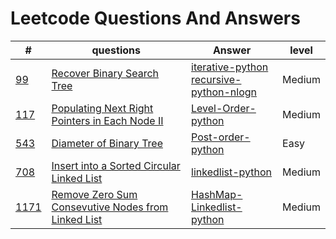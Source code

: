 # Leetcode Questions And Answers
| # | questions | Answer | level |
|---|-----------|--------|-------|
|[99](https://leetcode.com/problems/recover-binary-search-tree/)|[Recover Binary Search Tree](python/99RecoverBinarySearchTree/question.md)|[iterative-python](python/99RecoverBinarySearchTree/iterative.py)<br/>[recursive-python-nlogn](python/99RecoverBinarySearchTree/recursive.py)|Medium|
|[117](https://leetcode.com/problems/populating-next-right-pointers-in-each-node-ii/)|[Populating Next Right Pointers in Each Node II](python/117PopulatingNextRightPointersinEachNodeII/question.md)|[Level-Order-python](python/117PopulatingNextRightPointersinEachNodeII/levelOrder.py)|Medium|
|[543](https://leetcode.com/problems/diameter-of-binary-tree/)|[Diameter of Binary Tree](python/543DiameterofBinaryTree/question.md)|[Post-order-python](python/543DiameterofBinaryTree/post_order.py)|Easy|
|[708](https://leetcode.com/problems/insert-into-a-sorted-circular-linked-list/)|[Insert into a Sorted Circular Linked List](python/708InsertintoSortedCircularLinkedLIst/questionn.md)|[linkedlist-python](linkedlist.py)|Medium|
|[1171](https://leetcode.com/problems/remove-zero-sum-consecutive-nodes-from-linked-list/)|[Remove Zero Sum Consevutive Nodes from Linked List](python/1171RemoveZeroSumConsecutiveNodesfromLinkedList/question.md)|[HashMap-Linkedlist-python](python/1171RemoveZeroSumConsecutiveNodesfromLinkedList/hashmap_linkedlist_python.py)|Medium|

